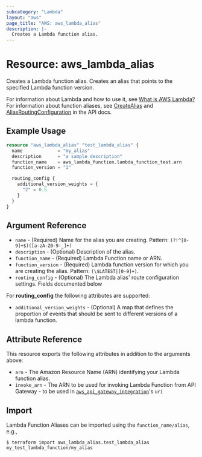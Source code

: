 ```yaml
---
subcategory: "Lambda"
layout: "aws"
page_title: "AWS: aws_lambda_alias"
description: |-
  Creates a Lambda function alias.
---
```


# Resource: aws_lambda_alias

Creates a Lambda function alias. Creates an alias that points to the specified Lambda function version.

For information about Lambda and how to use it, see [What is AWS Lambda?][1]
For information about function aliases, see [CreateAlias][2] and [AliasRoutingConfiguration][3] in the API docs.

## Example Usage

```terraform
resource "aws_lambda_alias" "test_lambda_alias" {
  name             = "my_alias"
  description      = "a sample description"
  function_name    = aws_lambda_function.lambda_function_test.arn
  function_version = "1"

  routing_config {
    additional_version_weights = {
      "2" = 0.5
    }
  }
}
```

## Argument Reference

* `name` - (Required) Name for the alias you are creating. Pattern: `(?!^[0-9]+$)([a-zA-Z0-9-_]+)`
* `description` - (Optional) Description of the alias.
* `function_name` - (Required) Lambda Function name or ARN.
* `function_version` - (Required) Lambda function version for which you are creating the alias. Pattern: `(\$LATEST|[0-9]+)`.
* `routing_config` - (Optional) The Lambda alias' route configuration settings. Fields documented below

For **routing_config** the following attributes are supported:

* `additional_version_weights` - (Optional) A map that defines the proportion of events that should be sent to different versions of a lambda function.

## Attribute Reference

This resource exports the following attributes in addition to the arguments above:

* `arn` - The Amazon Resource Name (ARN) identifying your Lambda function alias.
* `invoke_arn` - The ARN to be used for invoking Lambda Function from API Gateway - to be used in [`aws_api_gateway_integration`](/docs/providers/aws/r/api_gateway_integration.html)'s `uri`

[1]: http://docs.aws.amazon.com/lambda/latest/dg/welcome.html
[2]: http://docs.aws.amazon.com/lambda/latest/dg/API_CreateAlias.html
[3]: https://docs.aws.amazon.com/lambda/latest/dg/API_AliasRoutingConfiguration.html

## Import

Lambda Function Aliases can be imported using the `function_name/alias`, e.g.,

```
$ terraform import aws_lambda_alias.test_lambda_alias my_test_lambda_function/my_alias
```
